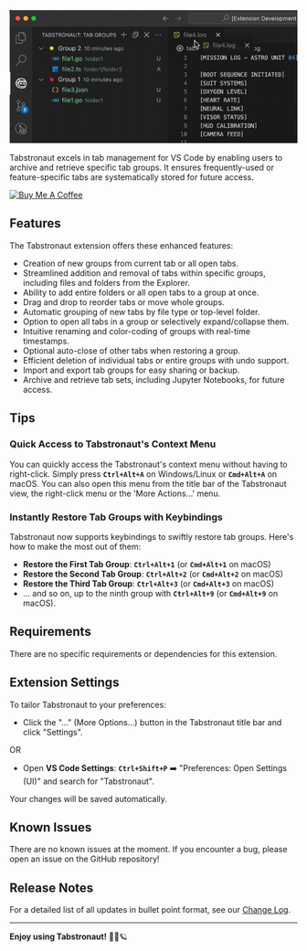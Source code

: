 ![Tabstronaut in action](extension/media/tabstronaut-demo.gif)

Tabstronaut excels in tab management for VS Code by enabling users to archive and retrieve specific tab groups. It ensures frequently-used or feature-specific tabs are systematically stored for future access.

<a href="https://www.buymeacoffee.com/jhhtaylor" target="_blank"><img src="https://cdn.buymeacoffee.com/buttons/v2/default-yellow.png" alt="Buy Me A Coffee" width="217" height="60"></a>

## Features

The Tabstronaut extension offers these enhanced features:

- Creation of new groups from current tab or all open tabs.
- Streamlined addition and removal of tabs within specific groups, including files and folders from the Explorer.
- Ability to add entire folders or all open tabs to a group at once.
- Drag and drop to reorder tabs or move whole groups.
- Automatic grouping of new tabs by file type or top-level folder.
- Option to open all tabs in a group or selectively expand/collapse them.
- Intuitive renaming and color-coding of groups with real-time timestamps.
- Optional auto-close of other tabs when restoring a group.
- Efficient deletion of individual tabs or entire groups with undo support.
- Import and export tab groups for easy sharing or backup.
- Archive and retrieve tab sets, including Jupyter Notebooks, for future access.

## Tips

### Quick Access to Tabstronaut's Context Menu

You can quickly access the Tabstronaut's context menu without having to right-click. Simply press **`Ctrl+Alt+A`** on Windows/Linux or **`Cmd+Alt+A`** on macOS. You can also open this menu from the title bar of the Tabstronaut view, the right-click menu or the 'More Actions...' menu.

### Instantly Restore Tab Groups with Keybindings

Tabstronaut now supports keybindings to swiftly restore tab groups. Here's how to make the most out of them:

- **Restore the First Tab Group**: **`Ctrl+Alt+1`** (or **`Cmd+Alt+1`** on macOS)
- **Restore the Second Tab Group**: **`Ctrl+Alt+2`** (or **`Cmd+Alt+2`** on macOS)
- **Restore the Third Tab Group**: **`Ctrl+Alt+3`** (or **`Cmd+Alt+3`** on macOS)
- ... and so on, up to the ninth group with **`Ctrl+Alt+9`** (or **`Cmd+Alt+9`** on macOS).

## Requirements

There are no specific requirements or dependencies for this extension.

## Extension Settings

To tailor Tabstronaut to your preferences:

- Click the "..." (More Options...) button in the Tabstronaut title bar and click "Settings".

OR

- Open **VS Code Settings**: **`Ctrl+Shift+P`** ➡️ "Preferences: Open Settings (UI)" and search for "Tabstronaut".

Your changes will be saved automatically.

## Known Issues

There are no known issues at the moment. If you encounter a bug, please open an issue on the GitHub repository!

## Release Notes

For a detailed list of all updates in bullet point format, see our [Change Log](extension/CHANGELOG.md).

---

**Enjoy using Tabstronaut!** 🧑‍🚀🪐
